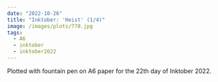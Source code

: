 ```yaml
---
date: "2022-10-26"
title: "Inktober: 'Heist' (1/4)"
image: /images/plots/778.jpg
tags:
  - A6
  - inktober
  - inktober2022
---
```


Plotted with fountain pen on A6 paper for the 22th day of Inktober 2022.
